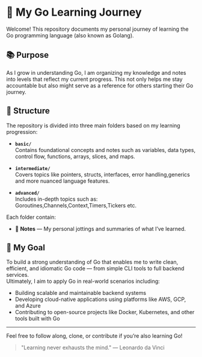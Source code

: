 # 🐹 My Go Learning Journey

Welcome! This repository documents my personal journey of learning the Go programming language (also known as Golang).

## 📚 Purpose

As I grow in understanding Go, I am organizing my knowledge and notes into levels that reflect my current progress. This not only helps me stay accountable but also might serve as a reference for others starting their Go journey.

## 🧭 Structure

The repository is divided into three main folders based on my learning progression:

- **`basic/`**  
  Contains foundational concepts and notes such as variables, data types, control flow, functions, arrays, slices, and maps.

- **`intermediate/`**  
  Covers topics like pointers, structs, interfaces, error handling,generics and more nuanced language features.

- **`advanced/`**  
  Includes in-depth topics such as:
  Goroutines,Channels,Context,Timers,Tickers etc.

Each folder contain:
- 📓 **Notes** — My personal jottings and summaries of what I’ve learned.

## 🚀 My Goal

To build a strong understanding of Go that enables me to write clean, efficient, and idiomatic Go code — from simple CLI tools to full backend services.  
Ultimately, I aim to apply Go in real-world scenarios including:

- Building scalable and maintainable backend systems  
- Developing cloud-native applications using platforms like AWS, GCP, and Azure  
- Contributing to open-source projects like Docker, Kubernetes, and other tools built with Go  


---

Feel free to follow along, clone, or contribute if you’re also learning Go!

> "Learning never exhausts the mind." — Leonardo da Vinci
